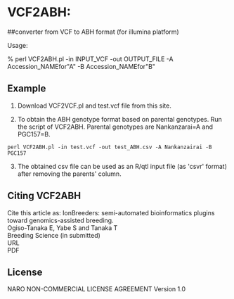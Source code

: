 # VCF2ABH: 
##converter from VCF to ABH format (for illumina platform)

Usage:

% perl VCF2ABH.pl -in INPUT_VCF -out OUTPUT_FILE -A Accession_NAMEfor"A" -B Accession_NAMEfor"B" 


## Example

1. Download VCF2VCF.pl and test.vcf file from this site.

2. To obtain the ABH genotype format based on parental genotypes. Run the script of VCF2ABH. Parental genotypes are Nankanzarai=A and PGC157=B.

```
perl VCF2ABH.pl -in test.vcf -out test_ABH.csv -A Nankanzairai -B PGC157
```

3. The obtained csv file can be used as an R/qtl input file (as 'csvr' format) after removing the parents' column.


## Citing VCF2ABH
Cite this article as:  IonBreeders: semi-automated bioinformatics plugins toward genomics-assisted breeding.   
Ogiso-Tanaka E, Yabe S and Tanaka T  
Breeding Science (in submitted)  
URL    
PDF  


## License
NARO NON-COMMERCIAL LICENSE AGREEMENT Version 1.0
